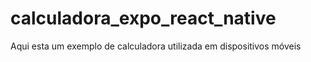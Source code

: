 # calculadora_expo_react_native
Aqui esta um exemplo de calculadora utilizada em dispositivos móveis
